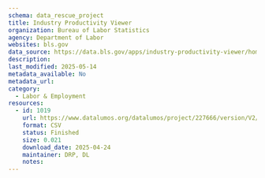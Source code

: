 ```yaml
---
schema: data_rescue_project 
title: Industry Productivity Viewer
organization: Bureau of Labor Statistics
agency: Department of Labor
websites: bls.gov
data_source: https://data.bls.gov/apps/industry-productivity-viewer/home.htm
description: 
last_modified: 2025-05-14
metadata_available: No
metadata_url: 
category:
  - Labor & Employment 
resources:
  - id: 1019
    url: https://www.datalumos.org/datalumos/project/227666/version/V2/view
    format: CSV
    status: Finished
    size: 0.021
    download_date: 2025-04-24
    maintainer: DRP, DL
    notes: 
---
```

